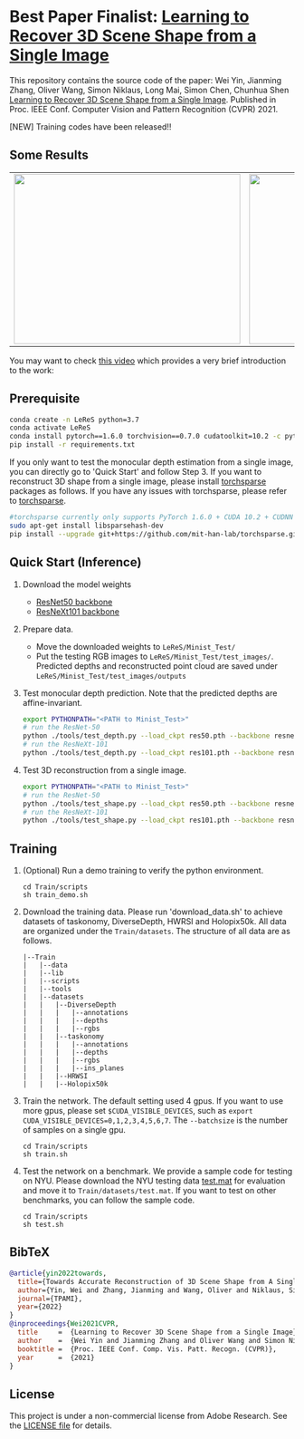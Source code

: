# Best Paper Finalist: [Learning to Recover 3D Scene Shape from a Single Image](https://arxiv.org/abs/2012.09365)

This repository contains the source code of the paper:
Wei Yin, Jianming Zhang, Oliver Wang, Simon Niklaus, Long Mai, Simon Chen, Chunhua Shen [Learning to Recover 3D Scene Shape from a Single Image](https://arxiv.org/abs/2012.09365). Published in Proc. IEEE Conf. Computer Vision and Pattern Recognition (CVPR) 2021.

[NEW] Training codes have been released!!

## Some Results
<table>
  <tr>
    <td><img src="../examples/1.gif" width=400 height=300></td>
    <td><img src="../examples/2.gif" width=400 height=300></td>
    <td><img src="../examples/3.gif" width=400 height=300></td>
  </tr>
 </table>

You may want to check [this video](http://www.youtube.com/watch?v=UuT5_GK_TWk) which provides a very brief introduction to the work:

## Prerequisite

```bash
conda create -n LeReS python=3.7
conda activate LeReS
conda install pytorch==1.6.0 torchvision==0.7.0 cudatoolkit=10.2 -c pytorch
pip install -r requirements.txt
```

If you only want to test the monocular depth estimation from a single image, you can directly go to 'Quick Start' and follow Step 3. 
If you want to reconstruct 3D shape from a single image, please install [torchsparse](https://github.com/mit-han-lab/torchsparse) packages as follows. If you have any issues with torchsparse, please refer to [torchsparse](https://github.com/mit-han-lab/torchsparse).

```bash
#torchsparse currently only supports PyTorch 1.6.0 + CUDA 10.2 + CUDNN 7.6.2.
sudo apt-get install libsparsehash-dev
pip install --upgrade git+https://github.com/mit-han-lab/torchsparse.git@v1.2.0
```



## Quick Start (Inference)

1. Download the model weights
   * [ResNet50 backbone](https://pan.baidu.com/s/17Sf2Ds2Tl4vel8JG7ZYk4Q?pwd=dyfq)
   * [ResNeXt101 backbone](https://pan.baidu.com/s/1o2oVMiLRu770Fdpa65Pdbw?pwd=g3yi)

2. Prepare data. 
   * Move the downloaded weights to  `LeReS/Minist_Test/` 
   * Put the testing RGB images to `LeReS/Minist_Test/test_images/`. Predicted depths and reconstructed point cloud are saved under `LeReS/Minist_Test/test_images/outputs`

3. Test monocular depth prediction. Note that the predicted depths are affine-invariant. 

    ```bash
    export PYTHONPATH="<PATH to Minist_Test>"
    # run the ResNet-50
    python ./tools/test_depth.py --load_ckpt res50.pth --backbone resnet50
    # run the ResNeXt-101
    python ./tools/test_depth.py --load_ckpt res101.pth --backbone resnext101
    ```

4. Test 3D reconstruction from a single image.

    ```bash
    export PYTHONPATH="<PATH to Minist_Test>"
    # run the ResNet-50
    python ./tools/test_shape.py --load_ckpt res50.pth --backbone resnet50
    # run the ResNeXt-101
    python ./tools/test_shape.py --load_ckpt res101.pth --backbone resnext101
    ```

## Training

1. (Optional) Run a demo training to verify the python environment.
   ```
   cd Train/scripts
   sh train_demo.sh
   ```

2. Download the training data. Please run 'download_data.sh' to achieve datasets of taskonomy, DiverseDepth, HWRSI and Holopix50k. All data are organized under the `Train/datasets`. The structure of all data are as follows.

    ```
    |--Train
    |   |--data
    |   |--lib
    |   |--scripts
    |   |--tools
    |   |--datasets
    |   |   |--DiverseDepth
    |   |   |   |--annotations
    |   |   |   |--depths
    |   |   |   |--rgbs
    |   |   |--taskonomy
    |   |   |   |--annotations
    |   |   |   |--depths
    |   |   |   |--rgbs
    |   |   |   |--ins_planes
    |   |   |--HRWSI
    |   |   |--Holopix50k
    ```

3. Train the network. The default setting used 4 gpus. If you want to use more gpus, please set `$CUDA_VISIBLE_DEVICES`, such as `export CUDA_VISIBLE_DEVICES=0,1,2,3,4,5,6,7`. The `--batchsize` is the number of samples on a single gpu. 
   ```
   cd Train/scripts
   sh train.sh
   ```

4. Test the network on a benchmark. We provide a sample code for testing on NYU. Please download the NYU testing data [test.mat](https://pan.baidu.com/s/1i2kPu1w3Hlx04jQIll0mMg?pwd=t748) for evaluation and move it to `Train/datasets/test.mat`. If you want to test on other benchmarks, you can follow the sample code.
   ```
   cd Train/scripts
   sh test.sh
   ```


## BibTeX

```BibTeX
@article{yin2022towards,
  title={Towards Accurate Reconstruction of 3D Scene Shape from A Single Monocular Image},
  author={Yin, Wei and Zhang, Jianming and Wang, Oliver and Niklaus, Simon and Chen, Simon and Liu, Yifan and Shen, Chunhua},
  journal={TPAMI},
  year={2022}
}
@inproceedings{Wei2021CVPR,
  title     =  {Learning to Recover 3D Scene Shape from a Single Image},
  author    =  {Wei Yin and Jianming Zhang and Oliver Wang and Simon Niklaus and Long Mai and Simon Chen and Chunhua Shen},
  booktitle =  {Proc. IEEE Conf. Comp. Vis. Patt. Recogn. (CVPR)},
  year      =  {2021}
}
```

## License

This project is under a non-commercial license from Adobe Research. See the [LICENSE file](LICENSE) for details.
